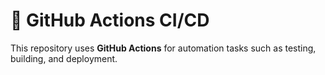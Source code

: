 # 🚀 GitHub Actions CI/CD

This repository uses **GitHub Actions** for automation tasks such as testing, building, and deployment.
